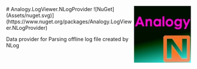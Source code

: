 <img src="./Assets/AnalogyNlog.jpg" align="right" width="155px" height="155px">
# Analogy.LogViewer.NLogProvider      ![NuGet](Assets/nuget.svg)](https://www.nuget.org/packages/Analogy.LogViewer.NLogProvider) 

Data provider for Parsing offline log file created by NLog
